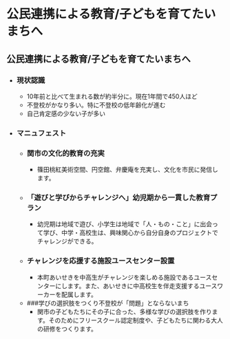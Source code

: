# 公民連携による教育/子どもを育てたいまちへ
## 公民連携による教育/子どもを育てたいまちへ

- ### 現状認識
    - 10年前と比べて生まれる数が約半分に。現在1年間で450人ほど
    - 不登校がかなり多い。特に不登校の低年齢化が進む
    - 自己肯定感の少ない子が多い
- ### マニュフェスト
    - ### 関市の文化的教育の充実
        - 篠田桃紅美術空間、円空館、弁慶庵を充実し、文化を市民に発信します。
    - ### 「遊びと学びからチャレンジへ」幼児期から一貫した教育プラン
        - 幼児期は地域で遊び、小学生は地域で「人・もの・こと」に出会って学び、中学・高校生は、興味関心から自分自身のプロジェクトでチャレンジができる。
    - ### チャレンジを応援する施設ユースセンター設置
        - 本町あいせきを中高生がチャレンジを楽しめる施設であるユースセンターにします。また、あいせきに中高校生を伴走支援するユースワーカーを配属します。
    - ###学びの選択肢をつくり不登校が「問題」とならないまち
        - 関市の子どもたちにその子に合った、多様な学びの選択肢を作ります。そのためにフリースクール認定制度や、子どもたちに関わる大人の研修をつくります。